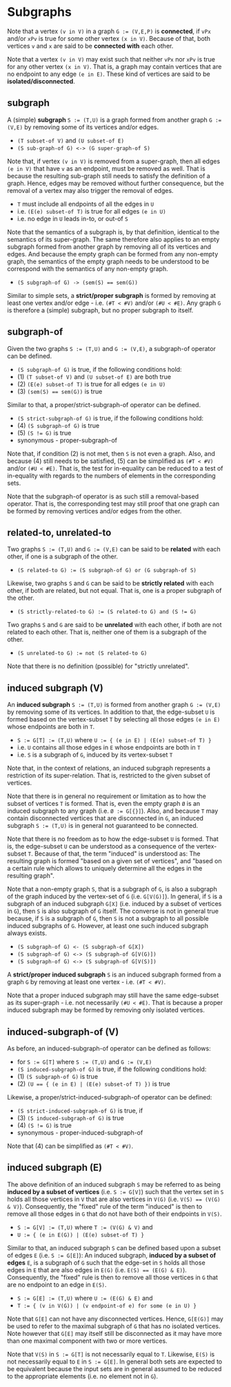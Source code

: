 
<!-- ======================================================================= -->
# Subgraphs

Note that a vertex `(v in V)` in a graph `G := (V,E,P)` is **connected**, if
`vPx` and/or `xPv` is true for some other vertex `(x in V)`. Because of that,
both vertices `v` and `x` are said to be **connected with** each other.

Note that a vertex `(v in V)` may exist such that neither `vPx` nor `xPv` is
true for any other vertex `(x in V)`. That is, a graph may contain vertices
that are no endpoint to any edge `(e in E)`. These kind of vertices are said
to be **isolated/disconnected**.

<!-- ======================================================================= -->
## subgraph

A (simple) **subgraph** `S := (T,U)` is a graph formed from another graph
`G := (V,E)` by removing some of its vertices and/or edges.

* `(T subset-of V)` and `(U subset-of E)`
* `(S sub-graph-of G) <-> (G super-graph-of S)`

Note that, if vertex `(v in V)` is removed from a super-graph, then all edges
`(e in V)` that have `v` as an endpoint, must be removed as well. That is
because the resulting sub-graph still needs to satisfy the definition of a
graph. Hence, edges may be removed without further consequence, but the removal
of a vertex may also trigger the removal of edges.

* `T` must include all endpoints of all the edges in `U`
* i.e. `(E(e) subset-of T)` is true for all edges `(e in U)`
* i.e. no edge in `U` leads in-to, or out-of `S`

Note that the semantics of a subgraph is, by that definition, identical to the
semantics of its super-graph. The same therefore also applies to an empty
subgraph formed from another graph by removing all of its vertices and edges.
And because the empty graph can be formed from any non-empty graph, the
semantics of the empty graph needs to be understood to be correspond with the
semantics of any non-empty graph.

* `(S subgraph-of G) -> (sem(S) == sem(G))`

Similar to simple sets, a **strict/proper subgraph** is formed by removing
at least one vertex and/or edge - i.e. `(#T < #V)` and/or `(#U < #E)`. Any
graph `G` is therefore a (simple) subgraph, but no proper subgraph to itself.

<!-- ======================================================================= -->
## subgraph-of

Given the two graphs `S := (T,U)` and `G := (V,E)`, a subgraph-of operator
can be defined.

* `(S subgraph-of G)` is true, if the following conditions hold:
* (1) `(T subset-of V)` and `(U subset-of E)` are both true
* (2) `(E(e) subset-of T)` is true for all edges `(e in U)`
* (3) `(sem(S) == sem(G))` is true

Similar to that, a proper/strict-subgraph-of operator can be defined.

* `(S strict-subgraph-of G)` is true, if the following conditions hold:
* (4) `(S subgraph-of G)` is true
* (5) `(S != G)` is true
* synonymous - proper-subgraph-of

Note that, if condition (2) is not met, then `S` is not even a graph. Also, and
because (4) still needs to be satisfied, (5) can be simplified as `(#T < #V)`
and/or `(#U < #E)`. That is, the test for in-equality can be reduced to a test
of in-equality with regards to the numbers of elements in the corresponding sets.

Note that the subgraph-of operator is as such still a removal-based operator.
That is, the corresponding test may still proof that one graph can be formed
by removing vertices and/or edges from the other.

<!-- ======================================================================= -->
## related-to, unrelated-to

Two graphs `S := (T,U)` and `G := (V,E)` can be said to be **related** with
each other, if one is a subgraph of the other.

* `(S related-to G) := (S subgraph-of G) or (G subgraph-of S)`

Likewise, two graphs `S` and `G` can be said to be **strictly related** with
each other, if both are related, but not equal. That is, one is a proper
subgraph of the other.

* `(S strictly-related-to G) := (S related-to G) and (S != G)`

Two graphs `S` and `G` are said to be **unrelated** with each other, if both
are not related to each other. That is, neither one of them is a subgraph of
the other.

* `(S unrelated-to G) := not (S related-to G)`

Note that there is no definition (possible) for "strictly unrelated".

<!-- ======================================================================= -->
## induced subgraph (V)

An **induced subgraph** `S := (T,U)` is formed from another graph `G := (V,E)`
by removing some of its vertices. In addition to that, the edge-subset `U` is
formed based on the vertex-subset `T` by selecting all those edges `(e in E)`
whose endpoints are both in `T`.

* `S := G[T] := (T,U)` where `U := { (e in E) | (E(e) subset-of T) }`
* i.e. `U` contains all those edges in `E` whose endpoints are both in `T`
* i.e. `S` is a subgraph of `G`, induced by its vertex-subset `T`

Note that, in the context of relations, an induced subgraph represents a
restriction of its super-relation. That is, restricted to the given subset
of vertices.

Note that there is in general no requirement or limitation as to how the subset
of vertices `T` is formed. That is, even the empty graph `Ø` is an induced
subgraph to any graph (i.e. `Ø := G[{}]`). Also, and because `T` may contain
disconnected vertices that are disconnected in `G`, an induced subgraph
`S := (T,U)` is in general not guaranteed to be connected.

Note that there is no freedom as to how the edge-subset `U` is formed. That is,
the edge-subset `U` can be understood as a consequence of the vertex-subset `T`.
Because of that, the term "induced" is understood as: The resulting graph is
formed "based on a given set of vertices", and "based on a certain rule which
allows to uniquely determine all the edges in the resulting graph".

Note that a non-empty graph `S`, that is a subgraph of `G`, is also a subgraph
of the graph induced by the vertex-set of `G` (i.e. `G[V(G)]`). In general, if
`S` is a subgraph of an induced subgraph `G[X]` (i.e. induced by a subset of
vertices in `G`), then `S` is also subgraph of `G` itself. The converse is not
in general true because, if `S` is a subgraph of `G`, then `S` is not a subgraph
to all possible induced subgraphs of `G`. However, at least one such induced
subgraph always exists.

* `(S subgraph-of G) <- (S subgraph-of G[X])`
* `(S subgraph-of G) <-> (S subgraph-of G[V(G)])`
* `(S subgraph-of G) <-> (S subgraph-of G[V(S)])`

A **strict/proper induced subgraph** `S` is an induced subgraph formed from
a graph `G` by removing at least one vertex - i.e. `(#T < #V)`.

Note that a proper induced subgraph may still have the same edge-subset as
its super-graph - i.e. not necessarily `(#U < #E)`. That is because a proper
induced subgraph may be formed by removing only isolated vertices.

<!-- ======================================================================= -->
## induced-subgraph-of (V)

As before, an induced-subgraph-of operator can be defined as follows:

* for `S := G[T]` where `S := (T,U)` and `G := (V,E)`
* `(S induced-subgraph-of G)` is true, if the following conditions hold:
* (1) `(S subgraph-of G)` is true
* (2) `(U == { (e in E) | (E(e) subset-of T) })` is true

Likewise, a proper/strict-induced-subgraph-of operator can be defined:

* `(S strict-induced-subgraph-of G)` is true, if
* (3) `(S induced-subgraph-of G)` is true
* (4) `(S != G)` is true
* synonymous - proper-induced-subgraph-of

Note that (4) can be simplified as `(#T < #V)`.

<!-- ======================================================================= -->
## induced subgraph (E)

The above definition of an induced subgraph `S` may be referred to as being
**induced by a subset of vertices** (i.e. `S := G[V]`) such that the vertex
set in `S` holds all those vertices in `V` that are also vertices in `V(G)`
(i.e. `V(S) == (V(G) & V)`). Consequently, the "fixed" rule of the term
"induced" is then to remove all those edges in `G` that do not have both of
their endpoints in `V(S)`.

* `S := G[V] := (T,U)` where `T := (V(G) & V)` and
* `U := { (e in E(G)) | (E(e) subset-of T) }`

Similar to that, an induced subgraph `S` can be defined based upon a subset
of edges `E` (i.e. `S := G[E]`): An induced subgraph, **induced by a subset
of edges** `E`, is a subgraph of `G` such that the edge-set in `S` holds all
those edges in `E` that are also edges in `E(G)` (i.e. `E(S) == (E(G) & E)`).
Consequently, the "fixed" rule is then to remove all those vertices in `G`
that are no endpoint to an edge in `E(S)`.

* `S := G[E] := (T,U)` where `U := (E(G) & E)` and
* `T := { (v in V(G)) | (v endpoint-of e) for some (e in U) }`

Note that `G[E]` can not have any disconnected vertices. Hence, `G[E(G)]` may
be used to refer to the maximal subgraph of `G` that has no isolated vertices.
Note however that `G[E]` may itself still be disconnected as it may have more
than one maximal component with two or more vertices.

Note that `V(S)` in `S := G[T]` is not necessarily equal to `T`. Likewise,
`E(S)` is not necessarily equal to `E` in `S := G[E]`. In general both sets
are expected to be equivalent because the input sets are in general assumed
to be reduced to the appropriate elements (i.e. no element not in `G`).
